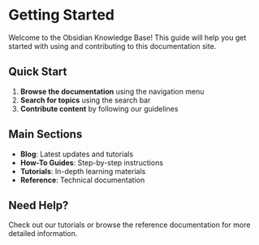 # Getting Started

Welcome to the Obsidian Knowledge Base! This guide will help you get started with using and contributing to this documentation site.

## Quick Start

1. **Browse the documentation** using the navigation menu
2. **Search for topics** using the search bar
3. **Contribute content** by following our guidelines

## Main Sections

- **Blog**: Latest updates and tutorials
- **How-To Guides**: Step-by-step instructions
- **Tutorials**: In-depth learning materials  
- **Reference**: Technical documentation

## Need Help?

Check out our tutorials or browse the reference documentation for more detailed information.
